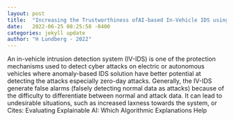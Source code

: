 ```yaml
---
layout: post
title:  "Increasing the Trustworthiness ofAI-based In-Vehicle IDS usingeXplainable AI"
date:   2022-06-25 08:25:58 -0400
categories: jekyll update
author: "H Lundberg - 2022"
---
```

An in-vehicle intrusion detection system (IV-IDS) is one of the protection mechanisms used to detect cyber attacks on electric or autonomous vehicles where anomaly-based IDS solution have better potential at detecting the attacks especially zero-day attacks. Generally, the IV-IDS generate false alarms (falsely detecting normal data as attacks) because of the difficulty to differentiate between normal and attack data. It can lead to undesirable situations, such as increased laxness towards the system, or  Cites: Evaluating Explainable AI: Which Algorithmic Explanations Help